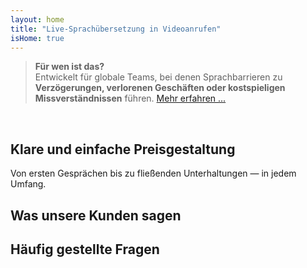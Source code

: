 ```yaml
---
layout: home
title: "Live-Sprachübersetzung in Videoanrufen"
isHome: true
---
```


<!-- title: "Videoanrufe mit Simultandolmetschen" -->
<!-- text="Sprechen Sie in Ihrer Muttersprache. Hören Sie alle anderen – als ob sie diese auch sprechen würden." -->
<!-- title="Live-Sprachübersetzung in Videoanrufen" -->

<HeroSection
  title="Meetings in **jeder** Sprache"
  text="Live-Sprachübersetzung für globale Teams — **keine** Verzögerungen, **keine** verlorenen Geschäfte, **keine** Sprachbarrieren.">

  <!-- <AuthButton text="Hören Sie den Unterschied" buttonClass="brand"/> -->
  <AuthButton text="Testen Sie es in Ihrer Sprache" buttonClass="brand"/>
</HeroSection>

> **Für wen ist das?**  
> Entwickelt für globale Teams, bei denen Sprachbarrieren zu **Verzögerungen, verlorenen Geschäften oder kostspieligen Missverständnissen** führen. [Mehr erfahren ...](./product/overview/markets)

<br>

<span id="1"></span>
<FeatureBlock :card="{
  title: 'Übersetzung ≠ Verständnis. Das ist der nächste Schritt.',
  details: 'Egal in welcher Sprache, **Ihre Stimme wird gehört — und verstanden** — als ob Sie die gleiche Sprache sprechen würden.',
    items: [
      '⚡︎ Natürlich, in [Echtzeit](./product/overview/how-it-works), und ohne Untertitel oder Verzögerung.',
      '✧ KI-gestützte Dolmetschung erfasst Tonfall, Absicht und branchenspezifische Terminologie.',
    ],
  link: './product/overview/what-is-intermind',
  src: {
    light: '/1l.png',
    dark: '/1d.png',
  },
  inversion: false
}" />

<span id="2"></span>
<FeatureBlock :card="{
    title: 'Der Verstand in Ihren Meetings',
    details: 'InterMind verwandelt jeden mehrsprachigen Anruf in klares, durchsuchbares Wissen.',
    items: [
      '🔍 **Fragen Sie alles** — KI findet Antworten **in all Ihren Meetings**.',
      '✧ Extrahiert automatisch Aufgaben, Verantwortliche und Fristen.',
      '✧ Fasst Kernpunkte in jeder Sprache sofort zusammen.',
    ],
    link: './product/overview/how-it-works#🧩-deep-memory-deep-understanding',
    src: {
      light: '/2l.png',
      dark: '/2d.png',
    },
    inversion: true
  }" />

<span id="3"></span>
<FeatureBlock :card="{
    title: 'Entwickelt für professionelle Meetings — nicht nur zum Plaudern',
    details: 'InterMind ist eine **professionelle Videomeeting-Plattform**, kein einfaches Add-on oder Plugin.',
    items: [
      '✧ 1080p Auflösung, intelligente Geräuschunterdrückung, Terminplanung, Moderation, Bildschirmfreigabe, Aufnahme, Untertitelung, Teilnehmer-Chat und Kalenderintegration — alles integriert und sofort einsatzbereit.',
    ],
    link: './product/overview/how-it-works',
    src: {
      light: '/3l.mp4',
      dark: '/3d.mp4',
    },
    inversion: false
  }" />

<span id="4"></span>
<FeatureBlock
  :card="{
    title: 'Datenschutz wo er wichtig ist',
    details:
      'InterMind ist für vertrauenskritische Gespräche entwickelt — wo Privatsphäre und Kontrolle am wichtigsten sind.',
    items: [
      '⚡︎ [Privacy Zones](./product/overview/privacy-architecture) — EU, US, SO-Asien',
      '✧ **Kein Datentraining**. Kein Zugriff durch Dritte.'
    ],
    link: './product/overview/privacy-architecture',
    src: {
      light: '/4l.png',
      dark: '/4d.png',
    },
    inversion: true
  }"
/>

<span id="Pricing"></span>

## Klare und einfache Preisgestaltung

Von ersten Gesprächen bis zu fließenden Unterhaltungen — in jedem Umfang.

<PricingPlans :plans="[
  {
    title: '**Basic** &nbsp 1 Benutzer',
    price: '**Kostenlos**',
    details: 'keine Kreditkarte erforderlich',
    items: [
      '**25** Meetings',
      '**100** Teilnehmer Videomeetings [💬](#3)',
      '**30** GB gemeinsamer Speicher pro Benutzer',
      'Suche in allen Ihren Meetings [💬](#2)',
      'Simultanübersetzung [💬](#1)',
    ],
  },
  {
    title: '**Pro** &nbsp 1-99 Benutzer',
    price: '**20€** /Monat/Benutzer, jährlich abgerechnet',
    details: 'oder 25€ monatlich abgerechnet',
    items: [
      '**unbegrenzte** Meetings',
      '**150** Teilnehmer Videomeetings [💬](#3)',
      '**2** TB gemeinsamer Speicher pro Benutzer',
      'Suche in allen Ihren Meetings [💬](#2)',
      'Simultanübersetzung [💬](#1)',
    ],
  },
  {
    title: '**Business** &nbsp 100+ Benutzer',
    price: '**Individuelle Preisgestaltung**',
    details: 'Entwickelt für Datenschutz',
    items: [
      '**unbegrenzte** Meetings',
      '**500** Teilnehmer Videomeetings [💬](#3)',
      '**5** TB gemeinsamer Speicher pro Benutzer',
      'Suche in allen Ihren Meetings [💬](#2)',
      'Simultanübersetzung [💬](#1)',
      '**Datenschutzzonen** [💬](#4)',
    ],
  }
]">
<AuthButton text="Kostenlos testen" buttonClass="alt"/>
<AuthButton text="Jetzt kaufen" buttonClass="brand"/>
<ContactFormModalNav buttonText="Sprechen Sie mit unserem Team" buttonClass="alt"/>
</PricingPlans>

<span id="Testimonials"></span>

## Was unsere Kunden sagen

<AutoScrollTestimonials testimonialsUrl="/testimonials.json"/>

<span id="FAQ"></span>

## Häufig gestellte Fragen

<AccordionGroup :items="
[
  {
    q: 'Was ist ein lizenzierter Benutzer und was ist ein Teilnehmer?',
    a: 'Ein *lizenzierter Benutzer* hat eine kostenlose oder kostenpflichtige Meeting-Lizenz und kann Meetings innerhalb der Grenzen seines Plans planen. *Teilnehmer* sind Eingeladene — sie **benötigen kein Konto oder Lizenz** zur Teilnahme und können sich von jedem Gerät aus **kostenlos** verbinden.'
  },
  {
    q: 'Wie viele Personen können eine InterMind-Lizenz nutzen?',
    a: 'Jeder *lizenzierte Benutzer* kann **unbegrenzt Meetings** hosten. Wenn mehrere Teammitglieder gleichzeitig Meetings hosten müssen, benötigt jeder seine eigene Lizenz.'
  },
  {
    q: 'Wie lange kann ein Meeting maximal dauern?',
    a: 'Meetings können in allen Plänen bis zu **24 Stunden** dauern.'
  },
  {
    q: 'Gibt es eine Begrenzung für die Anzahl der Meetings, die ich hosten kann?',
    a: 'Der *Free Basic* Plan enthält **25 kostenlose Meetings**. *Pro* und *Business* Pläne bieten unbegrenzte Meetings mit mehr Teilnehmern und Kontrolle.'
  },
  {
    q: 'Wie gewährleistet InterMind Datenschutz und Sicherheit?',
    a: 'InterMind ist **von Grund auf privat**. Alle Daten werden in Ihrer ausgewählten **Privacy Zone** verarbeitet und gespeichert — _EU_, _US_ oder _Asien_. Wir erfüllen [**GDPR**](https://gdpr.eu), [**CCPA**](https://oag.ca.gov/privacy/ccpa) und UAE PDPL und **verwenden Ihre Inhalte niemals** für Training oder Zugriff durch Dritte. Erweiterte **Privacy Zone-Kontrolle** ist im **Business** Plan verfügbar.'
  },
  {
    q: 'Kann ich InterMind vor dem Kauf eines Plans testen?',
    a: 'Absolut. Der *Free Basic* Plan gibt Ihnen vollen Zugriff auf Kernfunktionen mit **25 kostenlosen Meetings** — einschließlich **Simultandolmetschen** und **Meeting-Suche**. Keine Kreditkarte erforderlich. Upgrade jederzeit möglich.'
  },
  {
    q: 'Was passiert, wenn ich Hilfe oder Support benötige?',
    a: 'Support ist über unser **Hilfecenter**, **E-Mail** und **Live-Chat** verfügbar. *Business*-Nutzer erhalten **Priority-Support** mit einem persönlichen Ansprechpartner.'
  },
  {
    q: 'Wie verwalte ich mein Abonnement (Upgrade, Downgrade oder Kündigung)?',
    a: 'Sie können Ihren Plan jederzeit über Ihre **Kontoeinstellungen** ändern. Änderungen treten **sofort** in Kraft. Bei Kündigungen enden *Monatspläne* am Ende des Abrechnungszeitraums. *Jahrespläne* können gegen **anteilige Rückerstattung** gekündigt werden.'
  },
  {
    q: 'Welche Sprachen unterstützt InterMind für Dolmetschen?',
    a: 'Wir unterstützen **über 100 Sprachen** mit Echtzeit-Dolmetschen. Die Liste wächst ständig — aktuelle Updates finden Sie auf unserer Website.'
  },
  {
    q: 'Kann ich InterMind für Webinare oder große Veranstaltungen nutzen?',
    a: 'Ja. *Pro* und *Business* Pläne sind ideal für **große Meetings und Webinare** — mit Unterstützung für bis zu **500 Teilnehmer** im *Business* Plan.'
  }
]
"/>